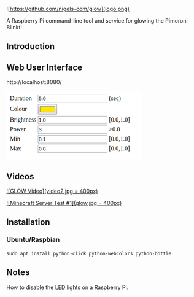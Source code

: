 ![https://github.com/nigels-com/glow](logo.png)

A Raspberry Pi command-line tool and service for glowing the Pimoroni Blinkt!

## Introduction

## Web User Interface

http://localhost:8080/

![index.html](control.png)

## Videos

[![GLOW Video](video2.jpg = 400px)](https://www.youtube.com/watch?v=jpt5c_KMTl4)

[![Minecraft Server Test #1](glow.jpg = 400px)](https://www.youtube.com/watch?v=tUi1ILAl58A)

## Installation

### Ubuntu/Raspbian

`sudo apt install python-click python-webcolors python-bottle`

## Notes

How to disable the [LED lights](https://www.jeffgeerling.com/blogs/jeff-geerling/controlling-pwr-act-leds-raspberry-pi) on a Raspberry Pi.
